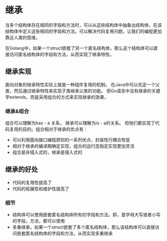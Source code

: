 # 继承

当多个结构体存在相同的字段和方法时，可以从这些结构体中抽象出结构体，在该结构体中定义这些相同的字段和方法。可以解决代码复用问题，让我们的编程更加靠近人类的思维。

在Golang中，如果一个struct嵌套了另一个匿名结构体，那么这个结构体可以直接访问匿名结构体的字段和方法，从而实现了继承特性。

## 继承实现
面向对象的继承特性实际上就是一种组件复用的机制。
在Java中可以先定一个父类，然后通过继承特性来实现子类继承父类的功能。
但Go语言中没有继承的关键字extends，而是采用组合的方式来实现继承的效果，

### 继承&组合
组合可以理解为has - a 关系，
继承可以理解为is - a的关系。
但他们都实现了代码复用的目的。组合相对于继承的优点有：
- 可以利用面向接口编程原则的一系列优点，封装性行耦合性低
- 相对于继承的编译期确定实现，组合的运行态指定实现更加灵活
- 组合是非侵入式的，继承是侵入式的


## 继承的好处
- 代码的复用性提高了
- 代码的拓展性和维护性提高了

### 细节
- 结构体可以使用嵌套匿名结构体所有的字段和方法，即，首字母大写或者小写的字段，方法，都可以使用
- 多重继承，如果一个struct嵌套了多个匿名结构体，那么该结构体可以直接访问嵌套匿名结构体的字段和方法，从而实现多重继承